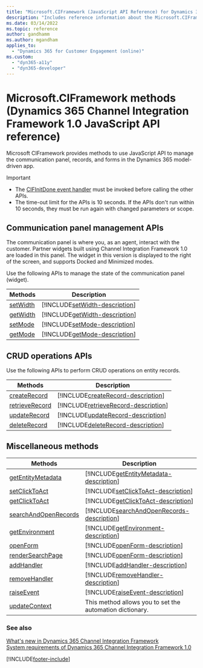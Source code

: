 ```yaml
---
title: "Microsoft.CIFramework (JavaScript API Reference) for Dynamics 365 Channel Integration Framework 1.0 | MicrosoftDocs"
description: "Includes reference information about the Microsoft.CIFramework JavaScript API Reference for Dynamics 365 Channel Integration Framework 1.0."
ms.date: 03/14/2022
ms.topic: reference
author: gandhamm
ms.author: mgandham
applies_to: 
  - "Dynamics 365 for Customer Engagement (online)"
ms.custom: 
  - "dyn365-a11y"
  - "dyn365-developer"
---
```


# Microsoft.CIFramework methods (Dynamics 365 Channel Integration Framework 1.0 JavaScript API reference)

Microsoft CIFramework provides methods to use JavaScript API to manage the communication panel, records, and forms in the Dynamics 365 model-driven app.

> [!Important]
> - The [CIFInitDone event handler](events/cifinitdone.md) must be invoked before calling the other APIs.
> - The time-out limit for the APIs is 10 seconds. If the APIs don't run within 10 seconds, they must be run again with changed parameters or scope.

## Communication panel management APIs

The communication panel is where you, as an agent, interact with the customer. Partner widgets built using Channel Integration Framework 1.0 are loaded in this panel. The widget in this version is displayed to the right of the screen, and supports Docked and Minimized modes.

Use the following APIs to manage the state of the communication panel (widget).

| Methods | Description |
|---------|-------------|
| [setWidth](microsoft-ciframework/setWidth.md) | [!INCLUDE[setWidth-description](microsoft-ciframework/Includes/setWidth-description.md)] |
| [getWidth](microsoft-ciframework/getWidth.md) | [!INCLUDE[getWidth-description](microsoft-ciframework/Includes/getWidth-description.md)] |
| [setMode](microsoft-ciframework/setMode.md) | [!INCLUDE[setMode-description](microsoft-ciframework/Includes/setMode-description.md)] |
| [getMode](microsoft-ciframework/getMode.md) | [!INCLUDE[getMode-description](microsoft-ciframework/Includes/setMode-description.md)] |

## CRUD operations APIs

Use the following APIs to perform CRUD operations on entity records.

| Methods | Description |
|---------|-------------|
| [createRecord](microsoft-ciframework/createRecord.md)| [!INCLUDE[createRecord-description](microsoft-ciframework/Includes/createRecord-description.md)] |
| [retrieveRecord](microsoft-ciframework/retrieveRecord.md) | [!INCLUDE[retrieveRecord-description](microsoft-ciframework/Includes/retrieveRecord-description.md)] |
| [updateRecord](microsoft-ciframework/updateRecord.md) | [!INCLUDE[updateRecord-description](microsoft-ciframework/Includes/updateRecord-description.md)] |
| [deleteRecord](microsoft-ciframework/deleteRecord.md) | [!INCLUDE[deleteRecord-description](microsoft-ciframework/Includes/deleteRecord-description.md)] |

## Miscellaneous methods

| Methods | Description |
|---------|-------------|
| [getEntityMetadata](microsoft-ciframework/getEntityMetadata.md) | [!INCLUDE[getEntityMetadata-description](microsoft-ciframework/Includes/getEntityMetadata-description.md)] |
| [setClickToAct](microsoft-ciframework/setClickToAct.md) | [!INCLUDE[setClickToAct-description](microsoft-ciframework/Includes/setClickToAct-description.md)] |
| [getClickToAct](microsoft-ciframework/getClickToAct.md) | [!INCLUDE[getClickToAct-description](microsoft-ciframework/Includes/getClickToAct-description.md)] |
| [searchAndOpenRecords](microsoft-ciframework/searchAndOpenRecords.md) | [!INCLUDE[searchAndOpenRecords-description](microsoft-ciframework/Includes/searchAndOpenRecords-description.md)] |
| [getEnvironment](microsoft-ciframework/getEnvironment.md) | [!INCLUDE[getEnvironment-description](microsoft-ciframework/Includes/getEnvironment-description.md)] |
| [openForm](microsoft-ciframework/openForm.md) | [!INCLUDE[openForm-description](microsoft-ciframework/Includes/openForm-description.md)] |
| [renderSearchPage](microsoft-ciframework/renderSearchPage.md)| [!INCLUDE[openForm-description](microsoft-ciframework/Includes/renderSearchPage-description.md)] |
| [addHandler](microsoft-ciframework/addHandler.md) | [!INCLUDE[addHandler-description](microsoft-ciframework/Includes/addHandler-description.md)] |
| [removeHandler](microsoft-ciframework/removeHandler.md) | [!INCLUDE[removeHandler-description](microsoft-ciframework/Includes/removeHandler-description.md)] |
| [raiseEvent](microsoft-ciframework/raiseEvent.md) | [!INCLUDE[raiseEvent-description](microsoft-ciframework/Includes/raiseEvent-description.md)] |
| [updateContext](../../../v2/develop/reference/microsoft-ciframework/updateContext.md) | This method allows you to set the automation dictionary. |

### See also

[What's new in Dynamics 365 Channel Integration Framework](../../../whats-new-channel-integration-framework.md)  
[System requirements of Dynamics 365 Channel Integration Framework 1.0](../../administer/system-requirements-channel-integration-framework.md)  

[!INCLUDE[footer-include](../../../../includes/footer-banner.md)]
